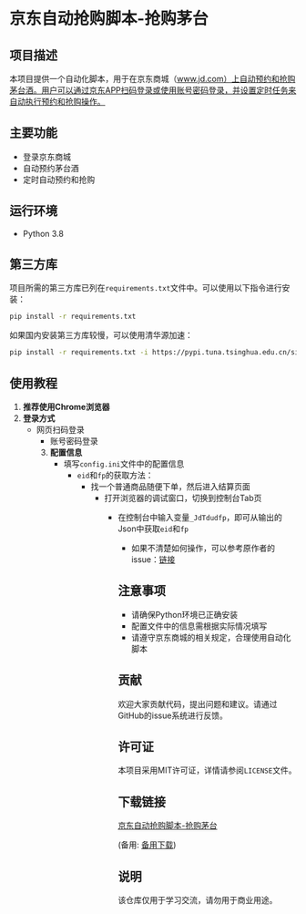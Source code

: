 # 京东自动抢购脚本-抢购茅台

## 项目描述
本项目提供一个自动化脚本，用于在京东商城（www.jd.com）上自动预约和抢购茅台酒。用户可以通过京东APP扫码登录或使用账号密码登录，并设置定时任务来自动执行预约和抢购操作。

## 主要功能
- 登录京东商城
- 自动预约茅台酒
- 定时自动预约和抢购

## 运行环境
- Python 3.8

## 第三方库
项目所需的第三方库已列在`requirements.txt`文件中。可以使用以下指令进行安装：
```bash
pip install -r requirements.txt
```
如果国内安装第三方库较慢，可以使用清华源加速：
```bash
pip install -r requirements.txt -i https://pypi.tuna.tsinghua.edu.cn/simple/
```

## 使用教程
1. **推荐使用Chrome浏览器**
2. **登录方式**
   - 网页扫码登录
      - 账号密码登录
      3. **配置信息**
         - 填写`config.ini`文件中的配置信息
            - `eid`和`fp`的获取方法：
                 - 找一个普通商品随便下单，然后进入结算页面
                      - 打开浏览器的调试窗口，切换到控制台Tab页
                           - 在控制台中输入变量`_JdTdudfp`，即可从输出的Json中获取`eid`和`fp`
                                - 如果不清楚如何操作，可以参考原作者的issue：[链接](https://g)

                                ## 注意事项
                                - 请确保Python环境已正确安装
                                - 配置文件中的信息需根据实际情况填写
                                - 请遵守京东商城的相关规定，合理使用自动化脚本

                                ## 贡献
                                欢迎大家贡献代码，提出问题和建议。请通过GitHub的issue系统进行反馈。

                                ## 许可证
                                本项目采用MIT许可证，详情请参阅`LICENSE`文件。

                                ## 下载链接
                                [京东自动抢购脚本-抢购茅台](https://pan.quark.cn/s/b50de23fc7bc) 

                                (备用: [备用下载](https://pan.baidu.com/s/1A_dm3yyEYu18TPUh30dzfQ?pwd=1234))

                                ## 说明

                                该仓库仅用于学习交流，请勿用于商业用途。
